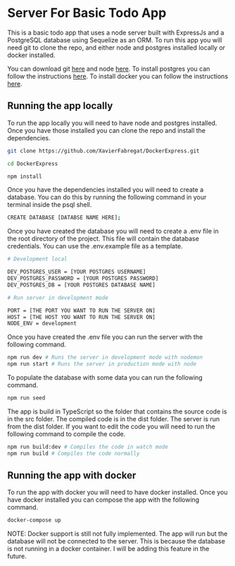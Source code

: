 # Server For Basic Todo App

This is a basic todo app that uses a node server built with ExpressJs and a PostgreSQL database using Sequelize as an ORM. To run this app you will need git to clone the repo, and either node and postgres installed locally or docker installed.

You can download git [here](https://git-scm.com/downloads) and node [here](https://nodejs.org/en/download/). To install postgres you can follow the instructions [here](https://www.postgresql.org/download/). To install docker you can follow the instructions [here](https://docs.docker.com/get-docker/).

## Running the app locally

To run the app locally you will need to have node and postgres installed. Once you have those installed you can clone the repo and install the dependencies.

```bash
git clone https://github.com/XavierFabregat/DockerExpress.git

cd DockerExpress

npm install
```

Once you have the dependencies installed you will need to create a database. You can do this by running the following command in your terminal inside the psql shell.

```bash
CREATE DATABASE [DATABSE NAME HERE];
```

Once you have created the database you will need to create a .env file in the root directory of the project. This file will contain the database credentials. You can use the .env.example file as a template.

```bash
# Development local

DEV_POSTGRES_USER = [YOUR POSTGRES USERNAME]
DEV_POSTGRES_PASSWORD = [YOUR POSTGRES PASSWORD]
DEV_POSTGRES_DB = [YOUR POSTGRES DATABASE NAME]

# Run server in development mode

PORT = [THE PORT YOU WANT TO RUN THE SERVER ON]
HOST = [THE HOST YOU WANT TO RUN THE SERVER ON]
NODE_ENV = development
```

Once you have created the .env file you can run the server with the following command.

```bash
npm run dev # Runs the server in development mode with nodemon
npm run start # Runs the server in production mode with node
```

To populate the database with some data you can run the following command.

```bash
npm run seed
```

The app is build in TypeScript so the folder that contains the source code is in the src folder. The compiled code is in the dist folder. The server is run from the dist folder. If you want to edit the code you will need to run the following command to compile the code.

```bash
npm run build:dev # Compiles the code in watch mode
npm run build # Compiles the code normally
```

## Running the app with docker

To run the app with docker you will need to have docker installed. Once you have docker installed you can compose the app with the following command.

```bash
docker-compose up
```

NOTE: Docker support is still not fully implemented. The app will run but the database will not be connected to the server. This is because the database is not running in a docker container. I will be adding this feature in the future.



